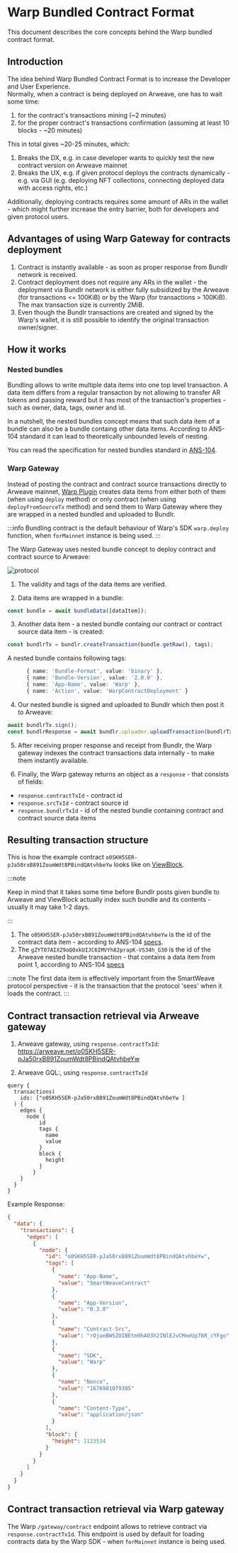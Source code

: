 # Warp Bundled Contract Format

This document describes the core concepts behind the Warp bundled contract format.

## Introduction

The idea behind Warp Bundled Contract Format is to increase the Developer and User Experience.  
Normally, when a contract is being deployed on Arweave, one has to wait some time:

1. for the contract's transactions mining (~2 minutes)
2. for the proper contract's transactions confirmation (assuming at least 10 blocks - ~20 minutes)

This in total gives ~20-25 minutes, which:

1. Breaks the DX, e.g. in case developer wants to quickly test the new contract version on Arweave mainnet
2. Breaks the UX, e.g. if given protocol deploys the contracts dynamically - e.g. via GUI (e.g. deploying
   NFT collections, connecting deployed data with access rights, etc.)

Additionally, deploying contracts requires some amount of ARs in the wallet - which might further increase
the entry barrier, both for developers and given protocol users.

## Advantages of using Warp Gateway for contracts deployment

1. Contract is instantly available - as soon as proper response from Bundlr network is received.
2. Contract deployment does not require any ARs in the wallet - the deployment via Bundlr network is either
   fully subsidized by the Arweave (for transactions <= 100KiB) or by the Warp (for transactions > 100KiB).
   The max transaction size is currently 2MiB.
3. Even though the Bundlr transactions are created and signed by the Warp's wallet, it is still possible to identify
   the original transaction owner/signer.

## How it works

### Nested bundles

Bundling allows to write multiple data items into one top level transaction. A data item differs from a regular transaction by not allowing to transfer AR tokens and passing reward but it has most of the transaction's properties - such as owner, data, tags, owner and id.

In a nutshell, the nested bundles concept means that such data item of a bundle can also be a bundle containg other data items. According to ANS-104 standard it can lead to theoretically unbounded levels of nesting.

You can read the specification for nested bundles standard in [ANS-104](https://github.com/ArweaveTeam/arweave-standards/blob/master/ans/ANS-104.md#31-nested-bundle).

### Warp Gateway

Instead of posting the contract and contract source transactions directly to Arweave mainnet, [Warp Plugin](https://academy.warp.cc/sdk/advanced/plugins/deployment) creates data items from either both of them (when using `deploy` method) or only contract (when using `deployFromSourceTx` method) and send them to Warp Gateway where they are wrapped in a nested bundled and uploaded to Bundlr.

:::info
Bundling contract is the default behaviour of Warp's SDK `warp.deploy` function, when `forMainnet` instance is being used.
:::

The Warp Gateway uses nested bundle concept to deploy contract and contract source to Arweave:

![protocol](./assets/nested_bundle.png)

1. The validity and tags of the data items are verified.

2. Data items are wrapped in a bundle:

```ts
const bundle = await bundleData([dataItem]);
```

3. Another data item - a nested bundle containg our contract or contract source data item - is created:

```ts
const bundlrTx = bundlr.createTransaction(bundle.getRaw(), tags);
```

A nested bundle contains following tags:

```ts
      { name: 'Bundle-Format', value: 'binary' },
      { name: 'Bundle-Version', value: '2.0.0' },
      { name: 'App-Name', value: 'Warp' },
      { name: 'Action', value: 'WarpContractDeployment' }
```

4. Our nested bundle is signed and uploaded to Bundlr which then post it to Arweave:

```ts
await bundlrTx.sign();
const bundlrResponse = await bundlr.uploader.uploadTransaction(bundlrTx, { getReceiptSignature: true });
```

5. After receiving proper response and receipt from Bundlr, the Warp gateway indexes the contract transactions data internally - to make them instantly available.

6. Finally, the Warp gateway returns an object as a `response` - that consists of fields:

- `response.contractTxId` - contract id
- `response.srcTxId` - contract source id
- `response.bundlrTxId` - id of the nested bundle containing contract and contract source data items

## Resulting transaction structure

This is how the example contract `o0SKH5SER-pJa50rxB891ZoumWdt8PBindQAtvhbeYw` looks like on [ViewBlock](https://viewblock.io/arweave/tx/o0SKH5SER-pJa50rxB891ZoumWdt8PBindQAtvhbeYw).

:::note

Keep in mind that it takes some time before Bundlr posts given bundle to Arweave and ViewBlock actually index such bundle and its contents - usually it may take 1-2 days.

:::

1. The `o0SKH5SER-pJa50rxB891ZoumWdt8PBindQAtvhbeYw` is the id of the contract data item - according to ANS-104 [specs](https://github.com/ArweaveTeam/arweave-standards/blob/master/ans/ANS-104.md#2-dataitem-signature-and-id).
2. The `gZYT07AIXZ9oQ0xkUIJC6IMVYh82prapK-VS34h_G30` is the id of the Arweave nested bundle transaction - that contains a data item from point 1, according to ANS-104 [specs](https://github.com/ArweaveTeam/arweave-standards/blob/master/ans/ANS-104.md#31-nested-bundle)

:::note
The first data item is effectively important from the SmartWeave protocol perspective - it is the transaction that the protocol 'sees' when it loads the contract.
:::

## Contract transaction retrieval via Arweave gateway

1. Arweave gateway, using `response.contractTxId`: https://arweave.net/o0SKH5SER-pJa50rxB891ZoumWdt8PBindQAtvhbeYw

2. Arweave GQL:, using `response.contractTxId`

```qql
query {
  transactions(
    ids: ["o0SKH5SER-pJa50rxB891ZoumWdt8PBindQAtvhbeYw ]
  ) {
    edges {
      node {
          id
          tags {
            name
            value
          }
          block {
            height
          }
        }
    }
  }
}
```

Example Response:

```json
{
  "data": {
    "transactions": {
      "edges": [
        {
          "node": {
            "id": "o0SKH5SER-pJa50rxB891ZoumWdt8PBindQAtvhbeYw",
            "tags": [
              {
                "name": "App-Name",
                "value": "SmartWeaveContract"
              },
              {
                "name": "App-Version",
                "value": "0.3.0"
              },
              {
                "name": "Contract-Src",
                "value": "rOjueBWSZOIBEtm9hAO3h2INlEJvCMneUp76R_cYFgo"
              },
              {
                "name": "SDK",
                "value": "Warp"
              },
              {
                "name": "Nonce",
                "value": "1676981079385"
              },
              {
                "name": "Content-Type",
                "value": "application/json"
              }
            ],
            "block": {
              "height": 1123534
            }
          }
        }
      ]
    }
  }
}
```

## Contract transaction retrieval via Warp gateway

The Warp `/gateway/contract` endpoint allows to retrieve contract via `response.contractTxId`.
This endpoint is used by default for loading contracts data by the Warp SDK - when `forMainnet` instance is being used.
